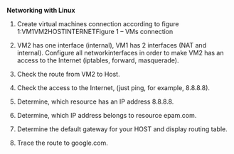 **Networking with Linux**

1. Create virtual machines connection according to figure 1:VM1VM2HOSTINTERNETFigure 1 – VMs connection

2. VM2 has one interface (internal), VM1 has 2 interfaces (NAT and internal). Configure  all networkinterfaces in order to make VM2 has an access to the Internet (iptables, forward, masquerade).   

3. Check the route from VM2 to Host.

4. Check the access to the Internet, (just ping, for example, 8.8.8.8). 

5. Determine, which  resource has an IP address 8.8.8.8.

6. Determine, which  IP address belongs to resource epam.com.

7. Determine the default gateway for your HOST and display routing table.

8. Trace the route to google.com. 